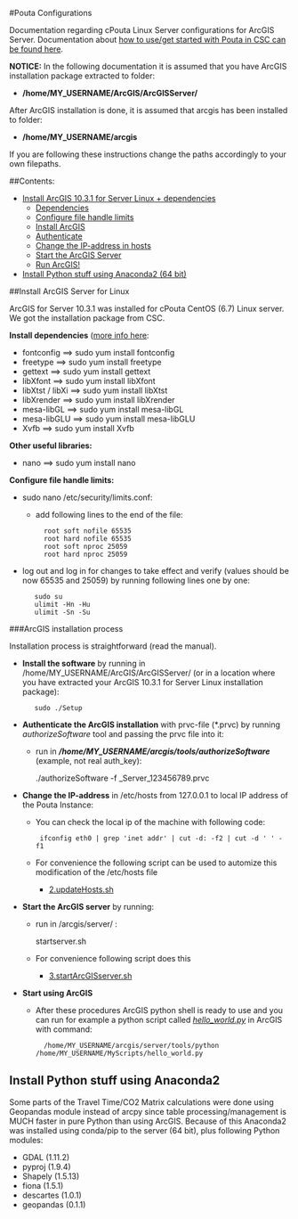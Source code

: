 #Pouta Configurations

Documentation regarding cPouta Linux Server configurations for ArcGIS Server. Documentation about [how to use/get started with Pouta in CSC can be found here](https://research.csc.fi/pouta-user-guide). 

**NOTICE:** In the following documentation it is assumed that you have ArcGIS installation package extracted to folder:
   - **/home/MY_USERNAME/ArcGIS/ArcGISServer/**
   
After ArcGIS installation is done, it is assumed that arcgis has been installed to folder:
   - **/home/MY_USERNAME/arcgis**
   
If you are following these instructions change the paths accordingly to your own filepaths. 
    
##Contents:

 - [Install ArcGIS 10.3.1 for Server Linux + dependencies](#arcgis-install)
     - [Dependencies](#dependencies)
     - [Configure file handle limits](#handle-limits)
     - [Install ArcGIS](#install-software)
     - [Authenticate](#authenticate)
     - [Change the IP-address in hosts](#change-IP)
     - [Start the ArcGIS Server](#start-server)
     - [Run ArcGIS!](#run-arcgis)
 - [Install Python stuff using Anaconda2 (64 bit)](#python-install)

##<a name='arcgis-install'></a>Install ArcGIS Server for Linux

ArcGIS for Server 10.3.1 was installed for cPouta CentOS (6.7) Linux server. We got the installation package from CSC. 

**<a name='dependencies'></a> Install dependencies** ([more info here](http://server.arcgis.com/en/server/latest/install/linux/arcgis-for-server-system-requirements.htm):

  - fontconfig ==> sudo yum install fontconfig
  - freetype ==> sudo yum install freetype
  - gettext ==> sudo yum install gettext
  - libXfont ==> sudo yum install libXfont
  - libXtst / libXi ==> sudo yum install libXtst
  - libXrender ==> sudo yum install libXrender 
  - mesa-libGL ==> sudo yum install mesa-libGL
  - mesa-libGLU ==> sudo yum install mesa-libGLU 
  - Xvfb ==> sudo yum install Xvfb
  
**Other useful libraries:**

  - nano ==> sudo yum install nano
  
**<a name='handle-limits'></a> Configure file handle limits:**

  - sudo nano /etc/security/limits.conf:
  
     - add following lines to the end of the file:
             
             root soft nofile 65535
             root hard nofile 65535
             root soft nproc 25059
             root hard nproc 25059
   
   - log out and log in for changes to take effect and verify (values should be now 65535 and 25059) by running following lines one by one:
   
            sudo su
            ulimit -Hn -Hu
            ulimit -Sn -Su

###<a name='install-software'></a>ArcGIS installation process 

Installation process is straightforward (read the manual).
   
   - **Install the software** by running in /home/MY_USERNAME/ArcGIS/ArcGISServer/ (or in a location where you have extracted your ArcGIS 10.3.1 for Server Linux installation package):
      
            sudo ./Setup
   
   - **<a name='authenticate'></a> Authenticate the ArcGIS installation** with prvc-file (\*.prvc) by running *authorizeSoftware* tool and passing the prvc file into it:
       - run in ___/home/*MY_USERNAME*/arcgis/tools/authorizeSoftware___ (example, not real auth_key):
       
            ./authorizeSoftware -f \_Server\_123456789.prvc  
   
   - **<a name='change-IP'></a> Change the IP-address** in /etc/hosts from 127.0.0.1 to local IP address of the Pouta Instance:
   
     - You can check the local ip of the machine with following code:
     
            ifconfig eth0 | grep 'inet addr' | cut -d: -f2 | cut -d ' ' -f1
     
     - For convenience the following script can be used to automize this modification of the /etc/hosts file
        - [2.updateHosts.sh](2.updateHosts.sh)
        
   - **<a name='start-server'></a> Start the ArcGIS server** by running:
       - run in /arcgis/server/ :
        
            startserver.sh
        
       - For convenience following script does this
           - [3.startArcGISserver.sh](3.startArcGISserver.sh)
        
        
   - **<a name='run-arcgis'></a> Start using ArcGIS**
       - After these procedures ArcGIS python shell is ready to use and you can run for example a python script called _[hello_world.py](hello_world.py)_ in ArcGIS with command:
               
               /home/MY_USERNAME/arcgis/server/tools/python /home/MY_USERNAME/MyScripts/hello_world.py
      
        
 
## <a name='python-install'></a>Install Python stuff using Anaconda2 

Some parts of the Travel Time/CO2 Matrix calculations were done using Geopandas module instead of arcpy since table processing/management is MUCH faster in pure Python than using ArcGIS.
Because of this Anaconda2 was installed using conda/pip to the server (64 bit), plus following Python modules:
   
   - GDAL (1.11.2)
   - pyproj (1.9.4) 
   - Shapely (1.5.13) 
   - fiona (1.5.1)
   - descartes (1.0.1)
   - geopandas (0.1.1)
  
